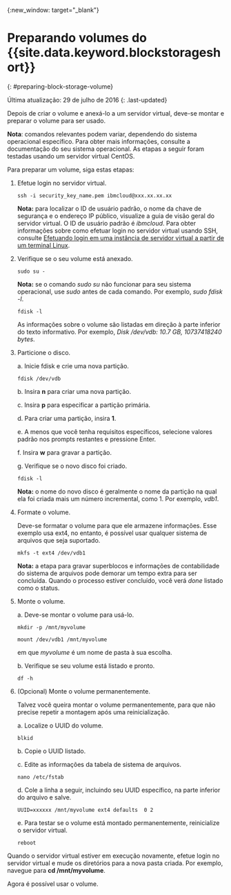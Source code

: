 {:new_window: target="_blank"}


# Preparando volumes do {{site.data.keyword.blockstorageshort}} 
{: #preparing-block-storage-volume}

Última atualização: 29 de julho de 2016
{: .last-updated}

  Depois de criar o volume e anexá-lo a um servidor virtual, deve-se montar e preparar o volume para ser usado.
  
  **Nota**: comandos relevantes podem variar, dependendo do sistema operacional específico. Para obter mais informações, consulte a documentação
do seu sistema operacional. As etapas a seguir foram testadas usando um servidor virtual CentOS.
  
  Para preparar um volume, siga estas etapas:

1. Efetue login no servidor virtual.  

   <pre><code>ssh -i security_key_name.pem ibmcloud@xxx.xx.xx.xx</pre></code>

   **Nota:** para localizar o ID de usuário padrão, o nome da chave de segurança e o endereço IP público, visualize a guia de visão geral do servidor virtual. O ID de usuário padrão é *ibmcloud*. Para obter informações sobre como efetuar login no servidor virtual usando SSH, consulte [Efetuando login em uma instância de servidor virtual a partir de um terminal Linux](../../virtualmachines/vm_manage_instances.html#vm_login). 

2. Verifique se o seu volume está anexado.  

   <pre><code>sudo su -</pre></code>
   
   **Nota:** se o comando *sudo su* não funcionar para seu sistema operacional, use *sudo* antes de cada comando. Por exemplo, *sudo fdisk -l*.
   
   <pre><code>fdisk -l</pre></code>

   As informações sobre o volume são listadas em direção à parte inferior do texto informativo. Por exemplo, *Disk /dev/vdb: 10.7 GB, 10737418240 bytes*.

3. Particione o disco.

   a. Inicie fdisk e crie uma nova partição.
    
     <pre><code>fdisk /dev/vdb</pre></code>

   b. Insira **n** para criar uma nova partição.
   
   c. Insira **p** para especificar a partição primária.
   
   d. Para criar uma partição, insira **1**.
   
   e. A menos que você tenha requisitos específicos, selecione valores padrão nos prompts restantes e pressione Enter.

   f. Insira **w** para gravar a partição.
   
   g. Verifique se o novo disco foi criado.
   
     <pre><code>fdisk -l</pre></code>

     **Nota:** o nome do novo disco é geralmente o nome da partição na qual ela foi criada mais um número incremental, como 1. Por exemplo, *vdb1*.

4. Formate o volume. 

   Deve-se formatar o volume para que ele armazene informações. Esse exemplo usa ext4, no entanto, é possível usar qualquer sistema de arquivos que seja suportado.

   <pre><code>mkfs -t ext4 /dev/vdb1</pre></code>

    **Nota:** a etapa para gravar superblocos e informações de contabilidade do sistema de arquivos pode demorar um tempo extra para ser concluída. Quando o processo estiver concluído, você verá *done* listado como o status.

5. Monte o volume. 

   a. Deve-se montar o volume para usá-lo.

      <pre><code>mkdir -p /mnt/myvolume</pre></code>
      
      <pre><code>mount /dev/vdb1 /mnt/myvolume</pre></code>

      em que *myvolume* é um nome de pasta à sua escolha.

   b. Verifique se seu volume está listado e pronto.

      <pre><code>df -h</pre></code>

6. (Opcional) Monte o volume permanentemente. 

   Talvez você queira montar o volume permanentemente, para que não precise repetir a montagem após uma reinicialização.

   a. Localize o UUID do volume.

      <pre><code>blkid</pre></code>

   b. Copie o UUID listado.

   c. Edite as informações da tabela de sistema de arquivos.

      <pre><code>nano /etc/fstab</pre></code>      

   d. Cole a linha a seguir, incluindo seu UUID específico, na parte inferior do arquivo e salve.
   
      <pre><code>UUID=xxxxxx /mnt/myvolume ext4 defaults  0 2</pre></code>

   e. Para testar se o volume está montado permanentemente, reinicialize o servidor virtual.

      <pre><code>reboot</pre></code>

  Quando o servidor virtual estiver em execução novamente, efetue login no servidor virtual e mude os diretórios para a nova pasta criada. Por exemplo, navegue para **cd /mnt/myvolume**.

  Agora é possível usar o volume.
